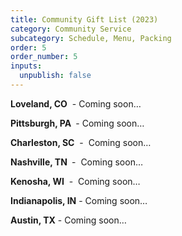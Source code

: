 ```yaml
---
title: Community Gift List (2023)
category: Community Service
subcategory: Schedule, Menu, Packing
order: 5
order_number: 5
inputs:
  unpublish: false
---
```

**Loveland, CO**&nbsp; - Coming soon…

**Pittsburgh, PA&nbsp;**&nbsp;- Coming soon…

**Charleston, SC**&nbsp; - &nbsp;Coming soon…

**Nashville, TN&nbsp;**&nbsp;- &nbsp;Coming soon…

**Kenosha, WI** &nbsp;- &nbsp;Coming soon…

**Indianapolis, IN** - Coming soon…

**Austin, TX** - Coming soon…